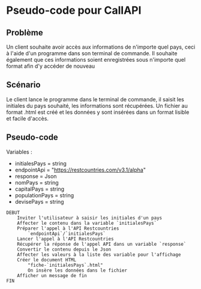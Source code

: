 # Pseudo-code pour CallAPI

## Problème

Un client souhaite avoir accès aux informations de n'importe quel pays, ceci à l'aide d'un programme dans son terminal de commande. Il souhaite également que ces informations soient enregistrées sous n'importe quel format afin d'y accéder de nouveau

## Scénario

Le client lance le programme dans le terminal de commande, il saisit les initiales du pays souhaité, les informations sont récupérées. Un fichier au format .html est créé et les données y sont insérées dans un format lisible et facile d'accès.

## Pseudo-code

Variables :

- initialesPays = string
- endpointApi = "https://restcountries.com/v3.1/alpha"
- response  = Json
- nomPays  = string
- capitalPays  = string
- populationPays  = string
- devisePays  = string

```
DEBUT
    Inviter l'utilisateur à saisir les initiales d'un pays
    Affecter le contenu dans la variable `initialesPays`
    Préparer l'appel à l'API Restcountries
        `endpointApi`/`initialesPays`
    Lancer l'appel à l'API Restcountries
    Récupérer la réponse de l'appel API dans un variable `response`
    Convertir le contenu depuis le Json
    Affecter les valeurs à la liste des variable pour l'affichage
    Créer le document HTML
        "fiche-`initialesPays`.html"
        On insère les données dans le fichier
    Afficher un message de fin
FIN
```